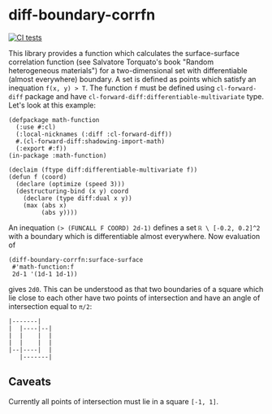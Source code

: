 # diff-boundary-corrfn
[![CI tests](https://github.com/fatimp/diff-boundary-corrfn/actions/workflows/test.yml/badge.svg)](https://github.com/fatimp/diff-boundary-corrfn/actions/workflows/test.yml)

This library provides a function which calculates the surface-surface
correlation function (see Salvatore Torquato's book "Random heterogeneous
materials") for a two-dimensional set with differentiable (almost everywhere)
boundary. A set is defined as points which satisfy an inequation `f(x, y) > T`.
The function `f` must be defined using `cl-forward-diff` package and have
`cl-forward-diff:differentiable-multivariate` type. Let's look at this example:

~~~~{.lisp}
(defpackage math-function
  (:use #:cl)
  (:local-nicknames (:diff :cl-forward-diff))
  #.(cl-forward-diff:shadowing-import-math)
  (:export #:f))
(in-package :math-function)

(declaim (ftype diff:differentiable-multivariate f))
(defun f (coord)
  (declare (optimize (speed 3)))
  (destructuring-bind (x y) coord
    (declare (type diff:dual x y))
    (max (abs x)
         (abs y))))
~~~~

An inequation `(> (FUNCALL F COORD) 2d-1)` defines a set `ℝ \ [-0.2, 0.2]^2` with
a boundary which is differentiable almost everywhere. Now evaluation of

~~~~{.lisp}
(diff-boundary-corrfn:surface-surface
 #'math-function:f
 2d-1 '(1d-1 1d-1))
~~~~

gives `2d0`. This can be understood as that two boundaries of a square which lie
close to each other have two points of intersection and have an angle of
intersection equal to `π/2`:

~~~~
|-------|
|  |----|--|
|  |    |  |
|  |    |  |
|--|----|  |
   |-------|
~~~~

## Caveats

Currently all points of intersection must lie in a square `[-1, 1]`.

